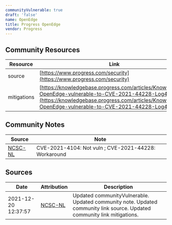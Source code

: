 ```yaml
---
communityVulnerable: true
draft: 'false'
name: OpenEdge
title: Progress OpenEdge
vendor: Progress
---
```



## Community Resources
| Resource | Link |
| --- | --- |
| source | [https://www.progress.com/security](https://www.progress.com/security) |
| mitigations | [https://knowledgebase.progress.com/articles/Knowledge/Is-OpenEdge-vulnerable-to-CVE-2021-44228-Log4j](https://knowledgebase.progress.com/articles/Knowledge/Is-OpenEdge-vulnerable-to-CVE-2021-44228-Log4j) |

## Community Notes
| Source | Note |
| --- | --- |
| [NCSC-NL](https://github.com/NCSC-NL/log4shell/blob/main/software/README.md) | CVE-2021-4104: Not vuln ; CVE-2021-44228: Workaround </ul> |

## Sources
| Date | Attribution | Description |
| --- | --- | --- |
| 2021-12-20 12:37:57 | [NCSC-NL](https://github.com/NCSC-NL/log4shell/blob/main/software/README.md) | Updated communityVulnerable. Updated community note. Updated community link source. Updated community link mitigations.  |
